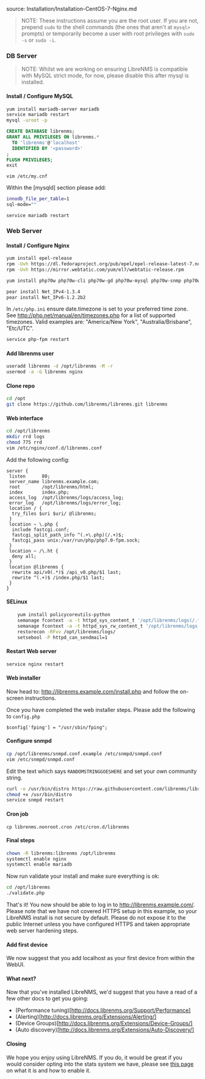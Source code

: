 source: Installation/Installation-CentOS-7-Nginx.md
> NOTE: These instructions assume you are the root user.  If you are not, prepend `sudo` to the shell commands (the ones that aren't at `mysql>` prompts) or temporarily become a user with root privileges with `sudo -s` or `sudo -i`.

### DB Server ###

> NOTE: Whilst we are working on ensuring LibreNMS is compatible with MySQL strict mode, for now, please disable this after mysql is installed.

#### Install / Configure MySQL
```bash
yum install mariadb-server mariadb
service mariadb restart
mysql -uroot -p
```

```sql
CREATE DATABASE librenms;
GRANT ALL PRIVILEGES ON librenms.*
  TO 'librenms'@'localhost'
  IDENTIFIED BY '<password>'
;
FLUSH PRIVILEGES;
exit
```

`vim /etc/my.cnf`

Within the [mysqld] section please add:

```bash
innodb_file_per_table=1
sql-mode=""
```

```service mariadb restart```

### Web Server ###

#### Install / Configure Nginx 

```bash
yum install epel-release
rpm -Uvh https://dl.fedoraproject.org/pub/epel/epel-release-latest-7.noarch.rpm
rpm -Uvh https://mirror.webtatic.com/yum/el7/webtatic-release.rpm

yum install php70w php70w-cli php70w-gd php70w-mysql php70w-snmp php70w-pear php70w-curl php70w-common php70w-fpm nginx net-snmp mariadb ImageMagick jwhois nmap mtr rrdtool MySQL-python net-snmp-utils cronie php70w-mcrypt fping git

pear install Net_IPv4-1.3.4
pear install Net_IPv6-1.2.2b2
```

In `/etc/php.ini` ensure date.timezone is set to your preferred time zone.  See http://php.net/manual/en/timezones.php for a list of supported timezones.  Valid examples are: "America/New York", "Australia/Brisbane", "Etc/UTC".

```bash
service php-fpm restart
```

#### Add librenms user

```bash
useradd librenms -d /opt/librenms -M -r
usermod -a -G librenms nginx
```

#### Clone repo

```bash
cd /opt
git clone https://github.com/librenms/librenms.git librenms
```

#### Web interface

```bash
cd /opt/librenms
mkdir rrd logs
chmod 775 rrd
vim /etc/nginx/conf.d/librenms.conf
```

Add the following config:

```nginx
server {
 listen      80;
 server_name librenms.example.com;
 root        /opt/librenms/html;
 index       index.php;
 access_log  /opt/librenms/logs/access_log;
 error_log   /opt/librenms/logs/error_log;
 location / {
  try_files $uri $uri/ @librenms;
 }
 location ~ \.php {
  include fastcgi.conf;
  fastcgi_split_path_info ^(.+\.php)(/.+)$;
  fastcgi_pass unix:/var/run/php/php7.0-fpm.sock;
 }
 location ~ /\.ht {
  deny all;
 }
 location @librenms {
  rewrite api/v0(.*)$ /api_v0.php/$1 last;
  rewrite ^(.+)$ /index.php/$1 last;
 }
}
```

#### SELinux

```bash
    yum install policycoreutils-python
    semanage fcontext -a -t httpd_sys_content_t '/opt/librenms/logs(/.*)?'
    semanage fcontext -a -t httpd_sys_rw_content_t '/opt/librenms/logs(/.*)?'
    restorecon -RFvv /opt/librenms/logs/
    setsebool -P httpd_can_sendmail=1
```

#### Restart Web server

```bash
service nginx restart
```

#### Web installer

Now head to: http://librenms.example.com/install.php and follow the on-screen instructions.

Once you have completed the web installer steps. Please add the following to `config.php`

`$config['fping'] = "/usr/sbin/fping";`

#### Configure snmpd

```bash
cp /opt/librenms/snmpd.conf.example /etc/snmpd/snmpd.conf
vim /etc/snmpd/snmpd.conf
```

Edit the text which says `RANDOMSTRINGGOESHERE` and set your own community string.

```bash
curl -o /usr/bin/distro https://raw.githubusercontent.com/librenms/librenms-agent/master/snmp/distro
chmod +x /usr/bin/distro
service snmpd restart
```

#### Cron job

`cp librenms.nonroot.cron /etc/cron.d/librenms`

#### Final steps

```bash
chown -R librenms:librenms /opt/librenms
systemctl enable nginx
systemctl enable mariadb
```

Now run validate your install and make sure everything is ok:

```bash
cd /opt/librenms
./validate.php
```

That's it!  You now should be able to log in to http://librenms.example.com/.  Please note that we have not covered HTTPS setup in this example, so your LibreNMS install is not secure by default.  Please do not expose it to the public Internet unless you have configured HTTPS and taken appropriate web server hardening steps.

#### Add first device

We now suggest that you add localhost as your first device from within the WebUI.

#### What next?

Now that you've installed LibreNMS, we'd suggest that you have a read of a few other docs to get you going:

 - (Performance tuning)[http://docs.librenms.org/Support/Performance]
 - (Alerting)[http://docs.librenms.org/Extensions/Alerting/]
 - (Device Groups)[http://docs.librenms.org/Extensions/Device-Groups/]
 - (Auto discovery)[http://docs.librenms.org/Extensions/Auto-Discovery/]

#### Closing

We hope you enjoy using LibreNMS. If you do, it would be great if you would consider opting into the stats system we have, please see [this page](http://docs.librenms.org/General/Callback-Stats-and-Privacy/) on what it is and how to enable it.
